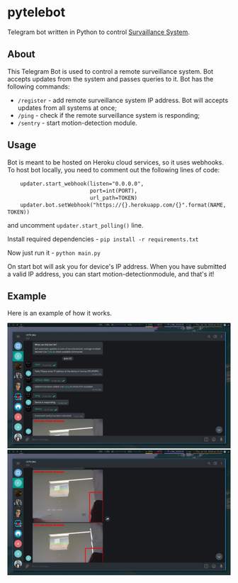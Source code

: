 # pytelebot
Telegram bot written in Python to control [Survaillance System](https://github.com/eliasxyz/homesentry).

## About
This Telegram Bot is used to control a remote surveillance system. Bot accepts updates from the system and passes queries to it. Bot has the following commands:
* `/register` - add remote surveillance system IP address. Bot will accepts updates from all systems at once;
* `/ping` - check if the remote surveillance system is responding;
* `/sentry` - start motion-detection module.

## Usage
Bot is meant to be hosted on Heroku cloud services, so it uses webhooks. To host bot locally, you need to comment out the following lines of code:

```
    updater.start_webhook(listen="0.0.0.0",
                          port=int(PORT),
                          url_path=TOKEN)
    updater.bot.setWebhook("https://{}.herokuapp.com/{}".format(NAME, TOKEN))
```

and uncomment `updater.start_polling()` line.

Install required dependencies - `pip install -r requirements.txt`

Now just run it - `python main.py`

On start bot will ask you for device's IP address. When you have submitted a valid IP address, you can start motion-detectionmodule, and that's it!

## Example
Here is an example of how it works.

![TG Example](./examples/1.jpg?raw=true "TG_Example_1")
![TG Example](./examples/2.jpg?raw=true "TG_Example_1")

 

